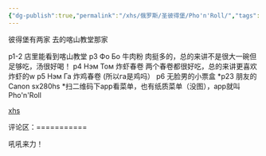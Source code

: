 ```yaml
---
{"dg-publish":true,"permalink":"/xhs/俄罗斯/圣彼得堡/Pho'n'Roll/","tags":["rednote","圣彼得堡"],"created":"2025-03-17T22:36:01.180+08:00","updated":"2025-03-20T22:46:14.552+08:00"}
---
```


 

彼得堡有两家 去的喀山教堂那家
	
p1-2 店里能看到喀山教堂
p3 Фо Бо 牛肉粉 肉挺多的，总的来讲不是很大一碗但足够吃，汤很好喝！
p4 Нэм Том 炸虾春卷 两个春卷都很好吃，总的来讲更喜欢炸虾的w
p5 Нэм Га 炸鸡春卷 (所以га是鸡吗）
p6 无脸男的小票盒
*p23 朋友的Canon sx280hs
*扫二维码下app看菜单，也有纸质菜单（没图），app就叫Pho'n'Roll

[xhs](https://www.xiaohongshu.com/explore/63e7c6bd000000001303715e?xsec_token=ABO2f64yXAN_75hZC3Qy0hJzKVlFcNH2vlTZE7xUWQEDg=&xsec_source=pc_user)

评论区：===========

吼吼来力！